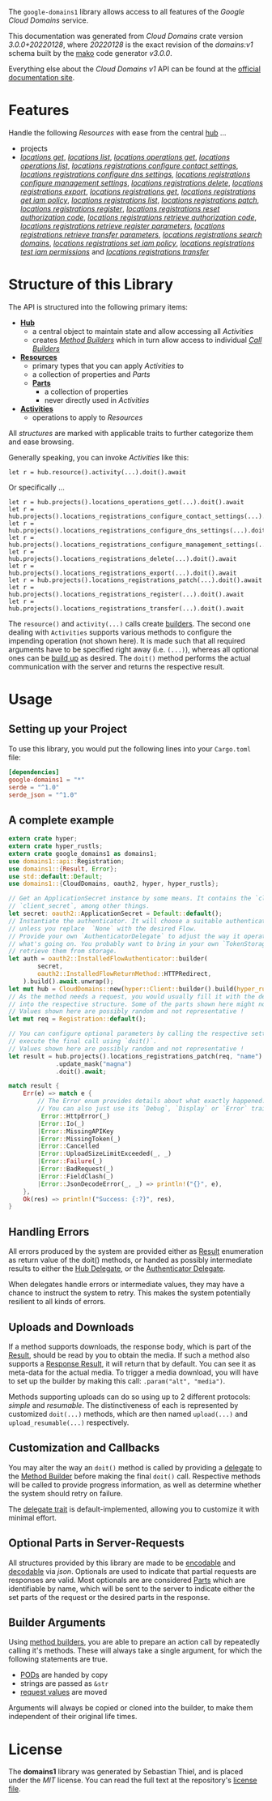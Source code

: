 <!---
DO NOT EDIT !
This file was generated automatically from 'src/mako/api/README.md.mako'
DO NOT EDIT !
-->
The `google-domains1` library allows access to all features of the *Google Cloud Domains* service.

This documentation was generated from *Cloud Domains* crate version *3.0.0+20220128*, where *20220128* is the exact revision of the *domains:v1* schema built by the [mako](http://www.makotemplates.org/) code generator *v3.0.0*.

Everything else about the *Cloud Domains* *v1* API can be found at the
[official documentation site](https://cloud.google.com/domains/).
# Features

Handle the following *Resources* with ease from the central [hub](https://docs.rs/google-domains1/3.0.0+20220128/google_domains1/CloudDomains) ... 

* projects
 * [*locations get*](https://docs.rs/google-domains1/3.0.0+20220128/google_domains1/api::ProjectLocationGetCall), [*locations list*](https://docs.rs/google-domains1/3.0.0+20220128/google_domains1/api::ProjectLocationListCall), [*locations operations get*](https://docs.rs/google-domains1/3.0.0+20220128/google_domains1/api::ProjectLocationOperationGetCall), [*locations operations list*](https://docs.rs/google-domains1/3.0.0+20220128/google_domains1/api::ProjectLocationOperationListCall), [*locations registrations configure contact settings*](https://docs.rs/google-domains1/3.0.0+20220128/google_domains1/api::ProjectLocationRegistrationConfigureContactSettingCall), [*locations registrations configure dns settings*](https://docs.rs/google-domains1/3.0.0+20220128/google_domains1/api::ProjectLocationRegistrationConfigureDnsSettingCall), [*locations registrations configure management settings*](https://docs.rs/google-domains1/3.0.0+20220128/google_domains1/api::ProjectLocationRegistrationConfigureManagementSettingCall), [*locations registrations delete*](https://docs.rs/google-domains1/3.0.0+20220128/google_domains1/api::ProjectLocationRegistrationDeleteCall), [*locations registrations export*](https://docs.rs/google-domains1/3.0.0+20220128/google_domains1/api::ProjectLocationRegistrationExportCall), [*locations registrations get*](https://docs.rs/google-domains1/3.0.0+20220128/google_domains1/api::ProjectLocationRegistrationGetCall), [*locations registrations get iam policy*](https://docs.rs/google-domains1/3.0.0+20220128/google_domains1/api::ProjectLocationRegistrationGetIamPolicyCall), [*locations registrations list*](https://docs.rs/google-domains1/3.0.0+20220128/google_domains1/api::ProjectLocationRegistrationListCall), [*locations registrations patch*](https://docs.rs/google-domains1/3.0.0+20220128/google_domains1/api::ProjectLocationRegistrationPatchCall), [*locations registrations register*](https://docs.rs/google-domains1/3.0.0+20220128/google_domains1/api::ProjectLocationRegistrationRegisterCall), [*locations registrations reset authorization code*](https://docs.rs/google-domains1/3.0.0+20220128/google_domains1/api::ProjectLocationRegistrationResetAuthorizationCodeCall), [*locations registrations retrieve authorization code*](https://docs.rs/google-domains1/3.0.0+20220128/google_domains1/api::ProjectLocationRegistrationRetrieveAuthorizationCodeCall), [*locations registrations retrieve register parameters*](https://docs.rs/google-domains1/3.0.0+20220128/google_domains1/api::ProjectLocationRegistrationRetrieveRegisterParameterCall), [*locations registrations retrieve transfer parameters*](https://docs.rs/google-domains1/3.0.0+20220128/google_domains1/api::ProjectLocationRegistrationRetrieveTransferParameterCall), [*locations registrations search domains*](https://docs.rs/google-domains1/3.0.0+20220128/google_domains1/api::ProjectLocationRegistrationSearchDomainCall), [*locations registrations set iam policy*](https://docs.rs/google-domains1/3.0.0+20220128/google_domains1/api::ProjectLocationRegistrationSetIamPolicyCall), [*locations registrations test iam permissions*](https://docs.rs/google-domains1/3.0.0+20220128/google_domains1/api::ProjectLocationRegistrationTestIamPermissionCall) and [*locations registrations transfer*](https://docs.rs/google-domains1/3.0.0+20220128/google_domains1/api::ProjectLocationRegistrationTransferCall)




# Structure of this Library

The API is structured into the following primary items:

* **[Hub](https://docs.rs/google-domains1/3.0.0+20220128/google_domains1/CloudDomains)**
    * a central object to maintain state and allow accessing all *Activities*
    * creates [*Method Builders*](https://docs.rs/google-domains1/3.0.0+20220128/google_domains1/client::MethodsBuilder) which in turn
      allow access to individual [*Call Builders*](https://docs.rs/google-domains1/3.0.0+20220128/google_domains1/client::CallBuilder)
* **[Resources](https://docs.rs/google-domains1/3.0.0+20220128/google_domains1/client::Resource)**
    * primary types that you can apply *Activities* to
    * a collection of properties and *Parts*
    * **[Parts](https://docs.rs/google-domains1/3.0.0+20220128/google_domains1/client::Part)**
        * a collection of properties
        * never directly used in *Activities*
* **[Activities](https://docs.rs/google-domains1/3.0.0+20220128/google_domains1/client::CallBuilder)**
    * operations to apply to *Resources*

All *structures* are marked with applicable traits to further categorize them and ease browsing.

Generally speaking, you can invoke *Activities* like this:

```Rust,ignore
let r = hub.resource().activity(...).doit().await
```

Or specifically ...

```ignore
let r = hub.projects().locations_operations_get(...).doit().await
let r = hub.projects().locations_registrations_configure_contact_settings(...).doit().await
let r = hub.projects().locations_registrations_configure_dns_settings(...).doit().await
let r = hub.projects().locations_registrations_configure_management_settings(...).doit().await
let r = hub.projects().locations_registrations_delete(...).doit().await
let r = hub.projects().locations_registrations_export(...).doit().await
let r = hub.projects().locations_registrations_patch(...).doit().await
let r = hub.projects().locations_registrations_register(...).doit().await
let r = hub.projects().locations_registrations_transfer(...).doit().await
```

The `resource()` and `activity(...)` calls create [builders][builder-pattern]. The second one dealing with `Activities` 
supports various methods to configure the impending operation (not shown here). It is made such that all required arguments have to be 
specified right away (i.e. `(...)`), whereas all optional ones can be [build up][builder-pattern] as desired.
The `doit()` method performs the actual communication with the server and returns the respective result.

# Usage

## Setting up your Project

To use this library, you would put the following lines into your `Cargo.toml` file:

```toml
[dependencies]
google-domains1 = "*"
serde = "^1.0"
serde_json = "^1.0"
```

## A complete example

```Rust
extern crate hyper;
extern crate hyper_rustls;
extern crate google_domains1 as domains1;
use domains1::api::Registration;
use domains1::{Result, Error};
use std::default::Default;
use domains1::{CloudDomains, oauth2, hyper, hyper_rustls};

// Get an ApplicationSecret instance by some means. It contains the `client_id` and 
// `client_secret`, among other things.
let secret: oauth2::ApplicationSecret = Default::default();
// Instantiate the authenticator. It will choose a suitable authentication flow for you, 
// unless you replace  `None` with the desired Flow.
// Provide your own `AuthenticatorDelegate` to adjust the way it operates and get feedback about 
// what's going on. You probably want to bring in your own `TokenStorage` to persist tokens and
// retrieve them from storage.
let auth = oauth2::InstalledFlowAuthenticator::builder(
        secret,
        oauth2::InstalledFlowReturnMethod::HTTPRedirect,
    ).build().await.unwrap();
let mut hub = CloudDomains::new(hyper::Client::builder().build(hyper_rustls::HttpsConnector::with_native_roots()), auth);
// As the method needs a request, you would usually fill it with the desired information
// into the respective structure. Some of the parts shown here might not be applicable !
// Values shown here are possibly random and not representative !
let mut req = Registration::default();

// You can configure optional parameters by calling the respective setters at will, and
// execute the final call using `doit()`.
// Values shown here are possibly random and not representative !
let result = hub.projects().locations_registrations_patch(req, "name")
             .update_mask("magna")
             .doit().await;

match result {
    Err(e) => match e {
        // The Error enum provides details about what exactly happened.
        // You can also just use its `Debug`, `Display` or `Error` traits
         Error::HttpError(_)
        |Error::Io(_)
        |Error::MissingAPIKey
        |Error::MissingToken(_)
        |Error::Cancelled
        |Error::UploadSizeLimitExceeded(_, _)
        |Error::Failure(_)
        |Error::BadRequest(_)
        |Error::FieldClash(_)
        |Error::JsonDecodeError(_, _) => println!("{}", e),
    },
    Ok(res) => println!("Success: {:?}", res),
}

```
## Handling Errors

All errors produced by the system are provided either as [Result](https://docs.rs/google-domains1/3.0.0+20220128/google_domains1/client::Result) enumeration as return value of
the doit() methods, or handed as possibly intermediate results to either the 
[Hub Delegate](https://docs.rs/google-domains1/3.0.0+20220128/google_domains1/client::Delegate), or the [Authenticator Delegate](https://docs.rs/yup-oauth2/*/yup_oauth2/trait.AuthenticatorDelegate.html).

When delegates handle errors or intermediate values, they may have a chance to instruct the system to retry. This 
makes the system potentially resilient to all kinds of errors.

## Uploads and Downloads
If a method supports downloads, the response body, which is part of the [Result](https://docs.rs/google-domains1/3.0.0+20220128/google_domains1/client::Result), should be
read by you to obtain the media.
If such a method also supports a [Response Result](https://docs.rs/google-domains1/3.0.0+20220128/google_domains1/client::ResponseResult), it will return that by default.
You can see it as meta-data for the actual media. To trigger a media download, you will have to set up the builder by making
this call: `.param("alt", "media")`.

Methods supporting uploads can do so using up to 2 different protocols: 
*simple* and *resumable*. The distinctiveness of each is represented by customized 
`doit(...)` methods, which are then named `upload(...)` and `upload_resumable(...)` respectively.

## Customization and Callbacks

You may alter the way an `doit()` method is called by providing a [delegate](https://docs.rs/google-domains1/3.0.0+20220128/google_domains1/client::Delegate) to the 
[Method Builder](https://docs.rs/google-domains1/3.0.0+20220128/google_domains1/client::CallBuilder) before making the final `doit()` call. 
Respective methods will be called to provide progress information, as well as determine whether the system should 
retry on failure.

The [delegate trait](https://docs.rs/google-domains1/3.0.0+20220128/google_domains1/client::Delegate) is default-implemented, allowing you to customize it with minimal effort.

## Optional Parts in Server-Requests

All structures provided by this library are made to be [encodable](https://docs.rs/google-domains1/3.0.0+20220128/google_domains1/client::RequestValue) and 
[decodable](https://docs.rs/google-domains1/3.0.0+20220128/google_domains1/client::ResponseResult) via *json*. Optionals are used to indicate that partial requests are responses 
are valid.
Most optionals are are considered [Parts](https://docs.rs/google-domains1/3.0.0+20220128/google_domains1/client::Part) which are identifiable by name, which will be sent to 
the server to indicate either the set parts of the request or the desired parts in the response.

## Builder Arguments

Using [method builders](https://docs.rs/google-domains1/3.0.0+20220128/google_domains1/client::CallBuilder), you are able to prepare an action call by repeatedly calling it's methods.
These will always take a single argument, for which the following statements are true.

* [PODs][wiki-pod] are handed by copy
* strings are passed as `&str`
* [request values](https://docs.rs/google-domains1/3.0.0+20220128/google_domains1/client::RequestValue) are moved

Arguments will always be copied or cloned into the builder, to make them independent of their original life times.

[wiki-pod]: http://en.wikipedia.org/wiki/Plain_old_data_structure
[builder-pattern]: http://en.wikipedia.org/wiki/Builder_pattern
[google-go-api]: https://github.com/google/google-api-go-client

# License
The **domains1** library was generated by Sebastian Thiel, and is placed 
under the *MIT* license.
You can read the full text at the repository's [license file][repo-license].

[repo-license]: https://github.com/Byron/google-apis-rsblob/main/LICENSE.md
